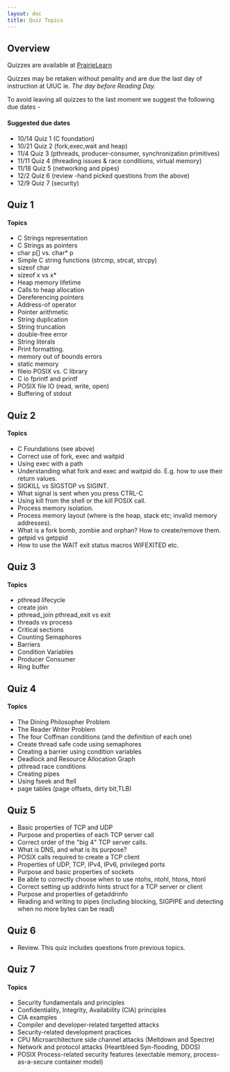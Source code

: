 ```yaml
---
layout: doc
title: Quiz Topics
---
```

## Overview

Quizzes are available at [PrairieLearn](https://prairielearn.engr.illinois.edu)

Quizzes may be retaken without penality and are due the last day of instruction at UIUC ie. *The day before Reading Day.*

To avoid leaving all quizzes to the last moment we suggest the following due dates -

#### Suggested due dates

* 10/14 Quiz 1 (C foundation)
* 10/21 Quiz 2 (fork,exec,wait and heap)
* 11/4 Quiz 3 (pthreads, producer-consumer, synchronization primitives)
* 11/11 Quiz 4 (threading issues & race conditions, virtual memory)
* 11/18 Quiz 5 (networking and pipes)
* 12/2 Quiz 6 (review -hand picked questions from the above)
* 12/9 Quiz 7 (security)

## Quiz 1

#### Topics

* C Strings representation
* C Strings as pointers
* char p[] vs. char* p
* Simple C string functions (strcmp, strcat, strcpy)
* sizeof char
* sizeof x vs x*
* Heap memory lifetime
* Calls to heap allocation
* Dereferencing pointers
* Address-of operator
* Pointer arithmetic
* String duplication
* String truncation
* double-free error
* String literals
* Print formatting.
* memory out of bounds errors
* static memory
* fileio POSIX vs. C library
* C io fprintf and printf
* POSIX file IO (read, write, open)
* Buffering of stdout

## Quiz 2

#### Topics

* C Foundations (see above)
* Correct use of fork, exec and waitpid
* Using exec with a path
* Understanding what fork and exec and waitpid do. E.g. how to use their return values.
* SIGKILL vs SIGSTOP vs SIGINT.
* What signal is sent when you press CTRL-C
* Using kill from the shell or the kill POSIX call.
* Process memory isolation.
* Process memory layout (where is the heap, stack etc; invalid memory addresses).
* What is a fork bomb, zombie and orphan? How to create/remove them.
* getpid vs getppid
* How to use the WAIT exit status macros WIFEXITED etc.

## Quiz 3

#### Topics

* pthread lifecycle
* create join
* pthread_join pthread_exit vs exit
* threads vs process
* Critical sections
* Counting Semaphores
* Barriers
* Condition Variables
* Producer Consumer
* Ring buffer

## Quiz 4

#### Topics

* The Dining Philosopher Problem
* The Reader Writer Problem
* The four  Coffman conditions (and the definition of each one)
* Create thread safe code using semaphores
* Creating a barrier using condition variables
* Deadlock and Resource Allocation Graph
* pthread race conditions
* Creating pipes
* Using fseek and ftell
* page tables (page offsets, dirty bit,TLB)

## Quiz 5

* Basic properties of TCP and UDP
* Purpose and properties of each TCP server call
* Correct order of the "big 4" TCP server calls.
* What is DNS, and what is its purpose?
* POSIX calls required to create a TCP client
* Properties of UDP, TCP, IPv4, IPv6, privileged ports
* Purpose and basic properties of sockets
* Be able to correctly choose when to use ntohs, ntohl, htons, htonl
* Correct setting up addrinfo hints struct for a TCP server or client
* Purpose and properties of getaddrinfo
* Reading and writing to pipes (including blocking, SIGPIPE and detecting when no more bytes can be read)

## Quiz 6

* Review. This quiz includes questions from previous topics.

## Quiz 7

#### Topics

* Security fundamentals and principles
* Confidentiality, Integrity, Availability (CIA) principles
* CIA examples
* Compiler and developer-related targetted attacks
* Security-related development practices
* CPU Microarchitecture side channel attacks (Meltdown and Spectre)
* Network and protocol attacks (Heartbleed Syn-flooding, DDOS)
* POSIX Process-related security features (exectable memory, process-as-a-secure container model)
